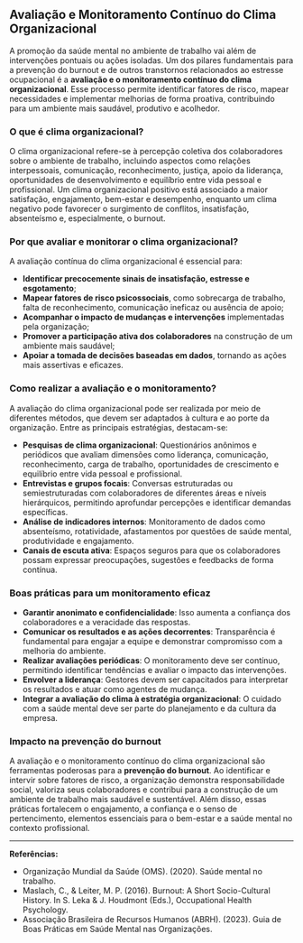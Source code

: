 
## Avaliação e Monitoramento Contínuo do Clima Organizacional

A promoção da saúde mental no ambiente de trabalho vai além de intervenções pontuais ou ações isoladas. Um dos pilares fundamentais para a prevenção do burnout e de outros transtornos relacionados ao estresse ocupacional é a **avaliação e o monitoramento contínuo do clima organizacional**. Esse processo permite identificar fatores de risco, mapear necessidades e implementar melhorias de forma proativa, contribuindo para um ambiente mais saudável, produtivo e acolhedor.

### O que é clima organizacional?

O clima organizacional refere-se à percepção coletiva dos colaboradores sobre o ambiente de trabalho, incluindo aspectos como relações interpessoais, comunicação, reconhecimento, justiça, apoio da liderança, oportunidades de desenvolvimento e equilíbrio entre vida pessoal e profissional. Um clima organizacional positivo está associado a maior satisfação, engajamento, bem-estar e desempenho, enquanto um clima negativo pode favorecer o surgimento de conflitos, insatisfação, absenteísmo e, especialmente, o burnout.

### Por que avaliar e monitorar o clima organizacional?

A avaliação contínua do clima organizacional é essencial para:

- **Identificar precocemente sinais de insatisfação, estresse e esgotamento**;
- **Mapear fatores de risco psicossociais**, como sobrecarga de trabalho, falta de reconhecimento, comunicação ineficaz ou ausência de apoio;
- **Acompanhar o impacto de mudanças e intervenções** implementadas pela organização;
- **Promover a participação ativa dos colaboradores** na construção de um ambiente mais saudável;
- **Apoiar a tomada de decisões baseadas em dados**, tornando as ações mais assertivas e eficazes.

### Como realizar a avaliação e o monitoramento?

A avaliação do clima organizacional pode ser realizada por meio de diferentes métodos, que devem ser adaptados à cultura e ao porte da organização. Entre as principais estratégias, destacam-se:

- **Pesquisas de clima organizacional**: Questionários anônimos e periódicos que avaliam dimensões como liderança, comunicação, reconhecimento, carga de trabalho, oportunidades de crescimento e equilíbrio entre vida pessoal e profissional.
- **Entrevistas e grupos focais**: Conversas estruturadas ou semiestruturadas com colaboradores de diferentes áreas e níveis hierárquicos, permitindo aprofundar percepções e identificar demandas específicas.
- **Análise de indicadores internos**: Monitoramento de dados como absenteísmo, rotatividade, afastamentos por questões de saúde mental, produtividade e engajamento.
- **Canais de escuta ativa**: Espaços seguros para que os colaboradores possam expressar preocupações, sugestões e feedbacks de forma contínua.

### Boas práticas para um monitoramento eficaz

- **Garantir anonimato e confidencialidade**: Isso aumenta a confiança dos colaboradores e a veracidade das respostas.
- **Comunicar os resultados e as ações decorrentes**: Transparência é fundamental para engajar a equipe e demonstrar compromisso com a melhoria do ambiente.
- **Realizar avaliações periódicas**: O monitoramento deve ser contínuo, permitindo identificar tendências e avaliar o impacto das intervenções.
- **Envolver a liderança**: Gestores devem ser capacitados para interpretar os resultados e atuar como agentes de mudança.
- **Integrar a avaliação do clima à estratégia organizacional**: O cuidado com a saúde mental deve ser parte do planejamento e da cultura da empresa.

### Impacto na prevenção do burnout

A avaliação e o monitoramento contínuo do clima organizacional são ferramentas poderosas para a **prevenção do burnout**. Ao identificar e intervir sobre fatores de risco, a organização demonstra responsabilidade social, valoriza seus colaboradores e contribui para a construção de um ambiente de trabalho mais saudável e sustentável. Além disso, essas práticas fortalecem o engajamento, a confiança e o senso de pertencimento, elementos essenciais para o bem-estar e a saúde mental no contexto profissional.

---

**Referências:**

- Organização Mundial da Saúde (OMS). (2020). Saúde mental no trabalho.
- Maslach, C., & Leiter, M. P. (2016). Burnout: A Short Socio-Cultural History. In S. Leka & J. Houdmont (Eds.), Occupational Health Psychology.
- Associação Brasileira de Recursos Humanos (ABRH). (2023). Guia de Boas Práticas em Saúde Mental nas Organizações.
```
